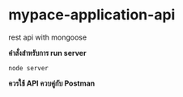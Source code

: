 # mypace-application-api
rest api with mongoose

**คำสั่งสำหรับการ run server**

`node server`

**ควรใช้ API ควบคู่กับ Postman**
